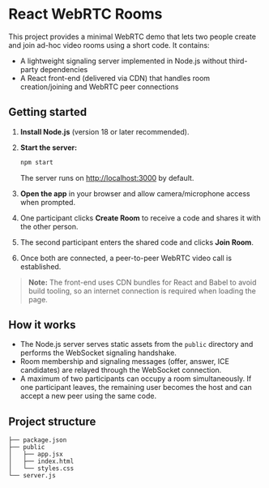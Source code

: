 # React WebRTC Rooms

This project provides a minimal WebRTC demo that lets two people create and join ad-hoc video rooms using a short code. It contains:

- A lightweight signaling server implemented in Node.js without third-party dependencies
- A React front-end (delivered via CDN) that handles room creation/joining and WebRTC peer connections

## Getting started

1. **Install Node.js** (version 18 or later recommended).
2. **Start the server:**

   ```bash
   npm start
   ```

   The server runs on [http://localhost:3000](http://localhost:3000) by default.

3. **Open the app** in your browser and allow camera/microphone access when prompted.
4. One participant clicks **Create Room** to receive a code and shares it with the other person.
5. The second participant enters the shared code and clicks **Join Room**.
6. Once both are connected, a peer-to-peer WebRTC video call is established.

> **Note:** The front-end uses CDN bundles for React and Babel to avoid build tooling, so an internet connection is required when loading the page.

## How it works

- The Node.js server serves static assets from the `public` directory and performs the WebSocket signaling handshake.
- Room membership and signaling messages (offer, answer, ICE candidates) are relayed through the WebSocket connection.
- A maximum of two participants can occupy a room simultaneously. If one participant leaves, the remaining user becomes the host and can accept a new peer using the same code.

## Project structure

```
├── package.json
├── public
│   ├── app.jsx
│   ├── index.html
│   └── styles.css
└── server.js
```
